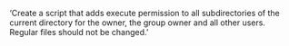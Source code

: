 ‘Create a script that adds execute permission to all subdirectories of the current directory for the owner, the group owner and all other users. Regular files should not be changed.’
